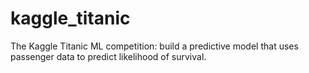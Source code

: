 # kaggle_titanic
The Kaggle Titanic ML competition: build a predictive model that uses passenger data to predict likelihood of survival.
